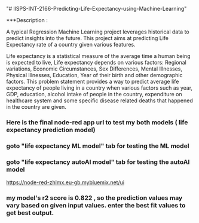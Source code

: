 "# llSPS-INT-2166-Predicting-Life-Expectancy-using-Machine-Learning" 

***Description :

A typical Regression Machine Learning project leverages historical data to predict insights into the future. This project aims at  predicting Life Expectancy rate of a country given various features.

Life expectancy is a statistical measure of the average time a human being is expected to live, Life expectancy depends on various factors: Regional variations, Economic Circumstances, Sex Differences, Mental Illnesses, Physical Illnesses, Education, Year of their birth and other demographic factors. This problem statement provides a way to predict average life expectancy of people living in a country when various factors such as year, GDP, education, alcohol intake of people in the country, expenditure on healthcare system and some specific disease related deaths that happened in the country are given.

### Here is the final node-red app url to test my both models ( life expectancy prediction model)
### goto "life expectancy ML model" tab for testing the ML model
### goto "life expectancy autoAI model" tab for testing the autoAI model
https://node-red-zhlmx.eu-gb.mybluemix.net/ui

### my model's r2 score is 0.822 , so the prediction values may vary based on given input values. enter the best fit values to get best output.
